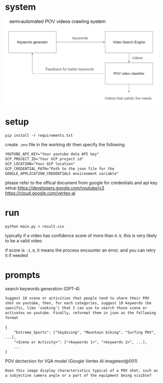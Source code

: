 # system

![Alt text](assets/semi-auto-pov-system-diagram.png?raw=true "system diagram")

# setup

```
pip install -r requirements.txt
```
create `.env` file in the working dir then specify the following

```
YOUTUBE_API_KEY="Your youtube data API key"
GCP_PROJECT_ID="Your GCP project id"
GCP_LOCATION="Your GCP location"
GCP_CREDENTIAL_PATH="Path to the json file for the GOOGLE_APPLICATION_CREDENTIALS environment variable"
```
please refer to the offical document from google for credentials and api key setup
https://developers.google.com/youtube/v3
https://cloud.google.com/vertex-ai

# run 

```
python main.py > result.csv
```

typically if a video has confidence score of more than `0.9`, this is very likely to be a valid video

if score is `-1.0`, it means the process encounter an error, and you can retry it if needed

# prompts

search keywords generation (GPT-4)

```
Suggest 10 scene or activities that people tend to share their POV shot on youtube, then, for each categories, suggest 10 keywords (be specific, like 'cooking') that I can use to search those scene or activates on youtube. Finally, reformat them in json as the following format

{
    "Extreme_Sports": ["Skydiving", "Mountain biking", "Surfing POV", ...],
    "<Scene or Activity>": ["<keywords 1>", "<keywords 2>", ...],
    ...
}
```

POV dectection for VQA model (Google Vertex AI imagetext@001)

```
Does this image display characteristics typical of a POV shot, such as a subjective camera angle or a part of the equipment being visible?
```